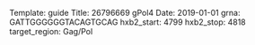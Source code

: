 Template: guide
Title: 26796669 gPol4
Date: 2019-01-01
grna: GATTGGGGGGTACAGTGCAG
hxb2_start: 4799
hxb2_stop: 4818
target_region: Gag/Pol
